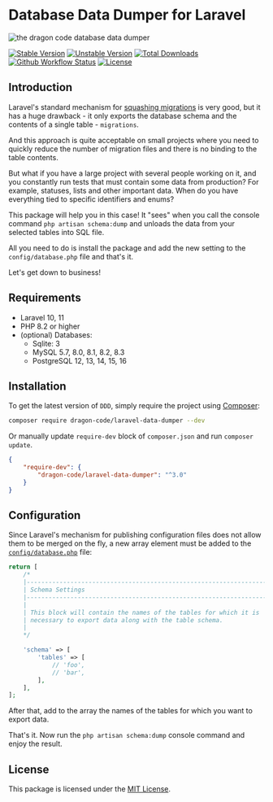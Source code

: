 # Database Data Dumper for Laravel

![the dragon code database data dumper](https://preview.dragon-code.pro/the-dragon-code/database-data-dumper.svg?brand=laravel)

[![Stable Version][badge_stable]][link_packagist]
[![Unstable Version][badge_unstable]][link_packagist]
[![Total Downloads][badge_downloads]][link_packagist]
[![Github Workflow Status][badge_build]][link_build]
[![License][badge_license]][link_license]

## Introduction

Laravel's standard mechanism for [squashing migrations](https://laravel.com/docs/migrations#squashing-migrations)
is very good, but it has a huge drawback - it only exports the database schema and the contents of
a single table - `migrations`.

And this approach is quite acceptable on small projects where you need to quickly reduce the number of migration files
and there is no binding to the table contents.

But what if you have a large project with several people working on it, and you constantly run tests that must contain
some data from production? For example, statuses, lists and other important data. When do you have everything tied to
specific identifiers and enums?

This package will help you in this case! It "sees" when you call the console command `php artisan schema:dump` and
unloads the data from your selected tables into SQL file.

All you need to do is install the package and add the new setting to the `config/database.php` file and that's it.

Let's get down to business!

## Requirements

- Laravel 10, 11
- PHP 8.2 or higher
- (optional) Databases:
  - Sqlite: 3
  - MySQL 5.7, 8.0, 8.1, 8.2, 8.3
  - PostgreSQL 12, 13, 14, 15, 16

## Installation

To get the latest version of `DDD`, simply require the project using [Composer](https://getcomposer.org):

```Bash
composer require dragon-code/laravel-data-dumper --dev
```

Or manually update `require-dev` block of `composer.json` and run `composer update`.

```json
{
    "require-dev": {
        "dragon-code/laravel-data-dumper": "^3.0"
    }
}
```

## Configuration

Since Laravel's mechanism for publishing configuration files does not allow them to be merged on the fly,
a new array element must be added to the [`config/database.php`](config/settings.php) file:

```php
return [
    /*
    |--------------------------------------------------------------------------
    | Schema Settings
    |--------------------------------------------------------------------------
    |
    | This block will contain the names of the tables for which it is
    | necessary to export data along with the table schema.
    |
    */

    'schema' => [
        'tables' => [
            // 'foo',
            // 'bar',
        ],
    ],
];
```

After that, add to the array the names of the tables for which you want to export data.

That's it. Now run the `php artisan schema:dump` console command and enjoy the result.


## License

This package is licensed under the [MIT License](LICENSE).


[badge_build]:          https://img.shields.io/github/actions/workflow/status/TheDragonCode/laravel-data-dumper/phpunit.yml?style=flat-square

[badge_downloads]:      https://img.shields.io/packagist/dt/dragon-code/laravel-data-dumper.svg?style=flat-square

[badge_license]:        https://img.shields.io/packagist/l/dragon-code/laravel-data-dumper.svg?style=flat-square

[badge_stable]:         https://img.shields.io/github/v/release/TheDragonCode/laravel-data-dumper?label=stable&style=flat-square

[badge_unstable]:       https://img.shields.io/badge/unstable-dev--main-orange?style=flat-square

[link_build]:           https://github.com/TheDragonCode/laravel-data-dumper/actions

[link_license]:         LICENSE

[link_packagist]:       https://packagist.org/packages/dragon-code/laravel-data-dumper
